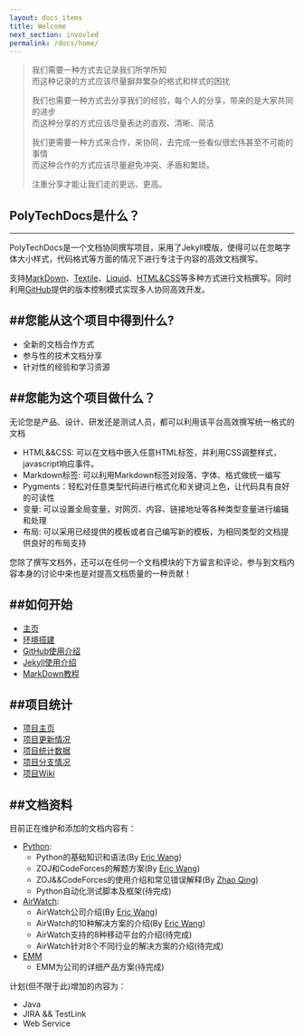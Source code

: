 ```yaml
---
layout: docs_items
title: Welcome
next_section: invovled
permalink: /docs/home/
---
```


>我们需要一种方式去记录我们所学所知<br>
>而这种记录的方式应该尽量摒弃繁杂的格式和样式的困扰
>
>我们也需要一种方式去分享我们的经验，每个人的分享，带来的是大家共同的进步<br>
>而这种分享的方式应该尽量表达的直观、清晰、简洁
>
>我们更需要一种方式来合作，来协同，去完成一些看似很宏伟甚至不可能的事情<br>
>而这种合作的方式应该尽量避免冲突、矛盾和繁琐。
>
>注重分享才能让我们走的更远、更高。

## PolyTechDocs是什么？
-------------------------------------------
PolyTechDocs是一个文档协同撰写项目，采用了Jekyll模版，使得可以在忽略字体大小样式，代码格式等方面的情况下进行专注于内容的高效文档撰写。

支持[MarkDown]、[Textile]、[Liquid]、[HTML&CSS]等多种方式进行文档撰写。同时利用[GitHub]提供的版本控制模式实现多人协同高效开发。

##您能从这个项目中得到什么?
-------------------------------------------
* 全新的文档合作方式
* 参与性的技术文档分享
* 针对性的经验和学习资源

##您能为这个项目做什么？
-------------------------------------------
无论您是产品、设计、研发还是测试人员，都可以利用该平台高效撰写统一格式的文档

* HTML&&CSS: 可以在文档中嵌入任意HTML标签，并利用CSS调整样式，javascript响应事件。
* Markdown标签: 可以利用Markdown标签对段落、字体、格式做统一编写
* Pygments：轻松对任意类型代码进行格式化和关键词上色，让代码具有良好的可读性
* 变量: 可以设置全局变量，对网页、内容、链接地址等各种类型变量进行编辑和处理
* 布局: 可以采用已经提供的模板或者自己编写新的模板，为相同类型的文档提供良好的布局支持

您除了撰写文档外，还可以在任何一个文档模块的下方留言和评论，参与到文档内容本身的讨论中来也是对提高文档质量的一种贡献！

##如何开始
-------------------------------------------
*   [主页]
*   [环境搭建]
*   [GitHub使用介绍]
*   [Jekyll使用介绍]
*   [MarkDown教程]

##项目统计
-------------------------------------------
*   [项目主页]
*   [项目更新情况]
*   [项目统计数据]
*   [项目分支情况]
*   [项目Wiki]

##文档资料
-------------------------------------------
目前正在维护和添加的文档内容有：

*   [Python]:
    *   Python的基础知识和语法(By [Eric Wang])
    *   ZOJ和CodeForces的解题方案(By [Eric Wang])
    *   ZOJ&&CodeForces的使用介绍和常见错误解释(By [Zhao Qing])
    *   Python自动化测试脚本及框架(待完成)
*   [AirWatch]:
    *   AirWatch公司介绍(By [Eric Wang])
    *   AirWatch的10种解决方案的介绍(By [Eric Wang])
    *   AirWatch支持的8种移动平台的介绍(待完成)
    *   AirWatch针对8个不同行业的解决方案的介绍(待完成)
* [EMM]
    *   EMM为公司的详细产品方案(待完成)

计划(但不限于此)增加的内容为：

* Java
* JIRA && TestLink
* Web Service


[MarkDown]:http://daringfireball.net/projects/markdown/
[Textile]:http://textile.sitemonks.com/
[Liquid]:http://docs.shopify.com/themes/liquid-basics
[HTML&CSS]:http://www.w3school.com.cn/
[GitHub]:http://pages.github.com

[主页]:http://wh1100717.github.com/PolyTechDocs
[环境搭建]:http://wh1100717.github.io/PolyTechDocs/docs/installation/
[GitHub使用介绍]:http://wh1100717.github.io/PolyTechDocs/docs/githubusage/
[Jekyll使用介绍]:http://wh1100717.github.io/PolyTechDocs/docs/jekyllusage/
[MarkDown教程]:http://wh1100717.github.io/PolyTechDocs/docs/markdownbase/

[Python]:http://wh1100717.github.io/PolyTechDocs/python/introduction/
[EMM]:http://wh1100717.github.io/PolyTechDocs/emm/introduction/
[AirWatch]:http://wh1100717.github.io/PolyTechDocs/airwatch/introduction/

[Eric Wang]:http://github.com/wh1100717
[Zhao Qing]:http://github.com/zq920320

[项目主页]:https://github.com/wh1100717/PolyTechDocs
[项目更新情况]:https://github.com/wh1100717/PolyTechDocs/commits/gh-pages
[项目统计数据]:https://github.com/wh1100717/PolyTechDocs/graphs
[项目分支情况]:https://github.com/wh1100717/PolyTechDocs/network
[项目Wiki]:https://github.com/wh1100717/PolyTechDocs/wiki
